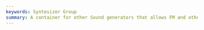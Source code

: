 ```yaml
---
keywords: Syntesizer Group
summary: A container for other Sound generators that allows FM and other additional synthesis types.
---
```

